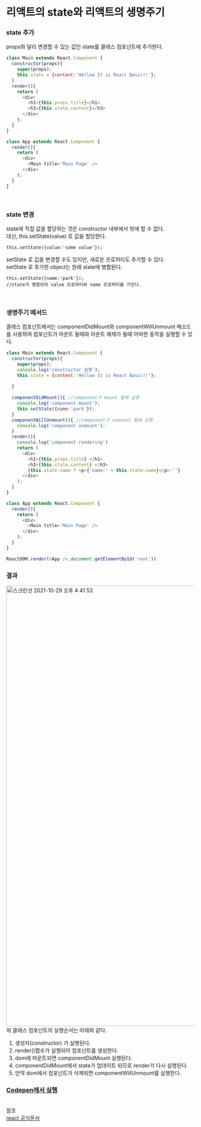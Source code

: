 # 리액트의 state와 리액트의 생명주기

### state 추가
props와 달리 변경할 수 있는 값인 state를 클래스 컴포넌트에 추가한다.

```javascript
class Main extends React.Component {
  constructor(props){
    super(props);
    this.state = {content:'Hellow It is React Basic!!'};
  }
  render(){
    return (
      <div>
        <h1>{this.props.title}</h1>
        <h3>{this.state.content}</h3>
      </div>
    );
  }
}

class App extends React.Component {
  render(){
    return (
      <div>
        <Main title='Main Page' />
      </div>
    );
  }
}
```

<br>

### state 변경
state에 직접 값을 할당하는 것은 constructor 내부에서 밖에 할 수 없다.<br>
대신, this.setState(value) 로 값을 할당한다.

```
this.setState({value:'some value'});
```
setState 로 값을 변경할 수도 있지만, 새로운 프로퍼티도 추가할 수 있다.<br>
setState 로 추가한 object는 원래 state에 병합된다. 
```
this.setState({name:'park'});
//state가 병합되어 value 프로퍼티와 name 프로퍼티를 가진다.
```

<br>

### 생명주기 메서드
클래스 컴포넌트에서는 componentDidMount와 componentWillUnmount 메소드를 사용하여 컴포넌트가 마운트 될때와 마운트 해제가 될때 어떠한 동작을 실행할 수 있다.
```javascript
class Main extends React.Component {
  constructor(props){
    super(props);
    console.log('constructor 실행');
    this.state = {content:'Hellow It is React Basic!!'};
    
  }
  
  componentDidMount(){ //component가 mount 될때 실행
    console.log('component mount');
    this.setState({name:'park'});
  }
  componentWillUnmount(){ //component가 unmount 될때 실행
    console.log('component unmount');
  }
  render(){
    console.log('component rendering')
    return (
      <div>
        <h1>{this.props.title} </h1>
        <h3>{this.state.content} </h3>
        {this.state.name ? <p>{'name:' + this.state.name}</p>:''}
      </div>
    );
  }
}

class App extends React.Component {
  render(){
    return (
      <div>
        <Main title='Main Page' />
      </div>
    );
  }
}

ReactDOM.render(<App />,document.getElementById('root'))
```
### 결과
<img width="1174" alt="스크린샷 2021-10-29 오후 4 41 53" src="https://user-images.githubusercontent.com/62639722/139395657-c46a3ef3-5e6e-4280-9287-02d6d2cd8f4c.png">
<br>위 클래스 컴포넌트의 실행순서는 아래와 같다.<br>

1. 생성자(constructor) 가 실행된다.
3. render()함수가 실행되어 컴포넌트를 생성한다.
4. dom에 마운트되면 componentDidMount 실행된다.
5. componentDidMount에서 state가 업데이트 되므로 render가 다시 실행된다.
6. 만약 dom에서 컴포넌트가 삭제되면 componentWillUnmount를 실행한다.

### [Codepen에서 실행](https://codepen.io/parknamsu/pen/MWvveZv?editors=1111)
<br>참조<br>
[react 공식문서](https://ko.reactjs.org/docs/state-and-lifecycle.html)
